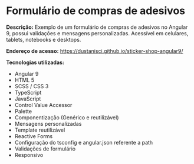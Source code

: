 # Formulário de compras de adesivos

<b>Descrição:</b> Exemplo de um formulário de compras de adesivos no Angular 9, possui validações e mensagens personalizadas. Acessível em celulares, tablets, notebooks e desktops.

<b>Endereço de acesso:</b> https://dustanisci.github.io/sticker-shop-angular9/

<b>Tecnologias utilizadas:</b>
<ul>
  <li>Angular 9</li>
  <li>HTML 5 </li>
  <li>SCSS / CSS 3</li>
  <li>TypeScript</li>
  <li>JavaScript</li>
  <li>Control Value Accessor</li>
  <li>Palette</li>
  <li>Componentização (Genérico e reutilizável)</li>
  <li>Mensagens personalizadas</li>
  <li>Template reutilizável</li>
  <li>Reactive Forms</li>
  <li>Configuração do tsconfig e angular.json referente a path</li>
  <li>Validações de formulário</li>
  <li>Responsivo</li>
</ul>
